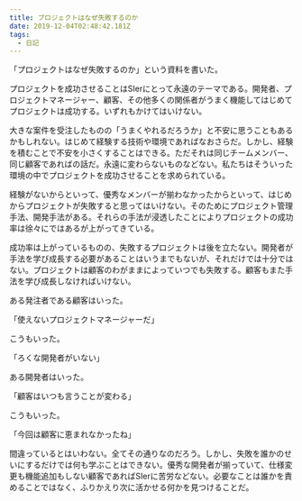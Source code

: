 ```yaml
---
title: プロジェクトはなぜ失敗するのか
date: 2019-12-04T02:48:42.181Z
tags:
  - 日記
---
```

「プロジェクトはなぜ失敗するのか」という資料を書いた。

<script async class="speakerdeck-embed" data-id="d4f3ad141711432e95b0b4f0165fb220" data-ratio="1.33333333333333" src="//speakerdeck.com/assets/embed.js"></script>

プロジェクトを成功させることはSIerにとって永遠のテーマである。開発者、プロジェクトマネージャー、顧客、その他多くの関係者がうまく機能してはじめてプロジェクトは成功する。いずれもかけてはいけない。

大きな案件を受注したものの「うまくやれるだろうか」と不安に思うこともあるかもしれない。はじめて経験する技術や環境であればなおさらだ。しかし、経験を積むことで不安を小さくすることはできる。ただそれは同じチームメンバー、同じ顧客であればの話だ。永遠に変わらないものなどない。私たちはそういった環境の中でプロジェクトを成功させることを求められている。

経験がないからといって、優秀なメンバーが揃わなかったからといって、はじめからプロジェクトが失敗すると思ってはいけない。そのためにプロジェクト管理手法、開発手法がある。それらの手法が浸透したことによりプロジェクトの成功率は徐々にではあるが上がってきている。

成功率は上がっているものの、失敗するプロジェクトは後を立たない。開発者が手法を学び成長する必要があることはいうまでもないが、それだけでは十分ではない。プロジェクトは顧客のわがままによっていつでも失敗する。顧客もまた手法を学び成長しなければいけない。

ある発注者である顧客はいった。

「使えないプロジェクトマネージャーだ」

こうもいった。

「ろくな開発者がいない」

ある開発者はいった。

「顧客はいつも言うことが変わる」

こうもいった。

「今回は顧客に恵まれなかったね」

間違っているとはいわない。全てその通りなのだろう。しかし、失敗を誰かのせいにするだけでは何も学ぶことはできない。優秀な開発者が揃っていて、仕様変更も機能追加もしない顧客であればSIerに苦労などない。必要なことは誰かを責めることではなく、ふりかえり次に活かせる何かを見つけることだ。
